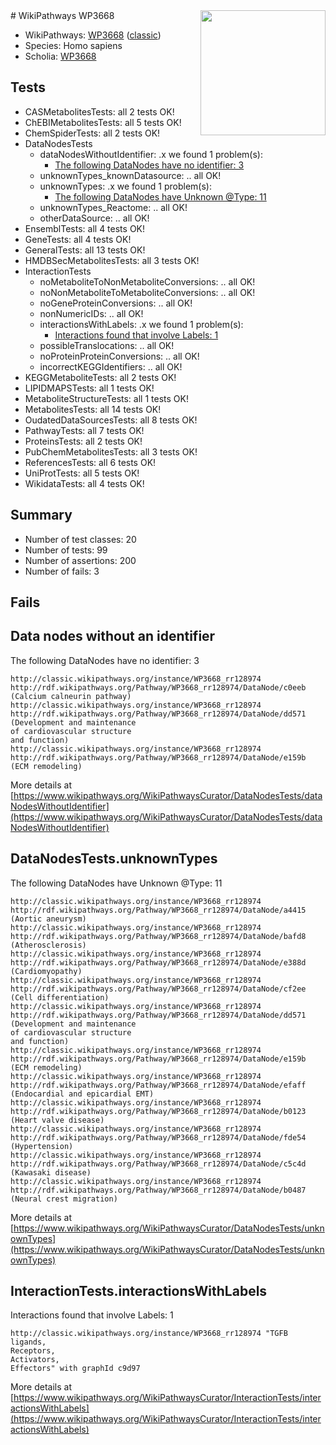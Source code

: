 <img style="float: right; width: 200px" src="https://upload.wikimedia.org/wikipedia/commons/thumb/8/83/Wplogo_with_text_500.png/640px-Wplogo_with_text_500.png" />
# WikiPathways WP3668

* WikiPathways: [WP3668](https://wikipathways.org/pathways/WP3668) ([classic](https://classic.wikipathways.org/instance/WP3668))
* Species: Homo sapiens
* Scholia: [WP3668](https://scholia.toolforge.org/wikipathways/WP3668)
## Tests
* CASMetabolitesTests: all 2 tests OK!
* ChEBIMetabolitesTests: all 5 tests OK!
* ChemSpiderTests: all 2 tests OK!
* DataNodesTests
    * dataNodesWithoutIdentifier: .x we found 1 problem(s):
        * [The following DataNodes have no identifier: 3](#d2d32fa2)
    * unknownTypes_knownDatasource: .. all OK!
    * unknownTypes: .x we found 1 problem(s):
        * [The following DataNodes have Unknown @Type: 11](#ef950832)
    * unknownTypes_Reactome: .. all OK!
    * otherDataSource: .. all OK!
* EnsemblTests: all 4 tests OK!
* GeneTests: all 4 tests OK!
* GeneralTests: all 13 tests OK!
* HMDBSecMetabolitesTests: all 3 tests OK!
* InteractionTests
    * noMetaboliteToNonMetaboliteConversions: .. all OK!
    * noNonMetaboliteToMetaboliteConversions: .. all OK!
    * noGeneProteinConversions: .. all OK!
    * nonNumericIDs: .. all OK!
    * interactionsWithLabels: .x we found 1 problem(s):
        * [Interactions found that involve Labels: 1](#630d2678)
    * possibleTranslocations: .. all OK!
    * noProteinProteinConversions: .. all OK!
    * incorrectKEGGIdentifiers: .. all OK!
* KEGGMetaboliteTests: all 2 tests OK!
* LIPIDMAPSTests: all 1 tests OK!
* MetaboliteStructureTests: all 1 tests OK!
* MetabolitesTests: all 14 tests OK!
* OudatedDataSourcesTests: all 8 tests OK!
* PathwayTests: all 7 tests OK!
* ProteinsTests: all 2 tests OK!
* PubChemMetabolitesTests: all 3 tests OK!
* ReferencesTests: all 6 tests OK!
* UniProtTests: all 5 tests OK!
* WikidataTests: all 4 tests OK!


## Summary

* Number of test classes: 20
* Number of tests: 99
* Number of assertions: 200
* Number of fails: 3

## Fails

<a name="d2d32fa2" />

## Data nodes without an identifier

The following DataNodes have no identifier: 3
```
http://classic.wikipathways.org/instance/WP3668_rr128974 http://rdf.wikipathways.org/Pathway/WP3668_rr128974/DataNode/c0eeb (Calcium calneurin pathway)
http://classic.wikipathways.org/instance/WP3668_rr128974 http://rdf.wikipathways.org/Pathway/WP3668_rr128974/DataNode/dd571 (Development and maintenance 
of cardiovascular structure 
and function)
http://classic.wikipathways.org/instance/WP3668_rr128974 http://rdf.wikipathways.org/Pathway/WP3668_rr128974/DataNode/e159b (ECM remodeling)
```

More details at [https://www.wikipathways.org/WikiPathwaysCurator/DataNodesTests/dataNodesWithoutIdentifier](https://www.wikipathways.org/WikiPathwaysCurator/DataNodesTests/dataNodesWithoutIdentifier)

<a name="ef950832" />

## DataNodesTests.unknownTypes

The following DataNodes have Unknown @Type: 11
```
http://classic.wikipathways.org/instance/WP3668_rr128974 http://rdf.wikipathways.org/Pathway/WP3668_rr128974/DataNode/a4415 (Aortic aneurysm)
http://classic.wikipathways.org/instance/WP3668_rr128974 http://rdf.wikipathways.org/Pathway/WP3668_rr128974/DataNode/bafd8 (Atherosclerosis)
http://classic.wikipathways.org/instance/WP3668_rr128974 http://rdf.wikipathways.org/Pathway/WP3668_rr128974/DataNode/e388d (Cardiomyopathy)
http://classic.wikipathways.org/instance/WP3668_rr128974 http://rdf.wikipathways.org/Pathway/WP3668_rr128974/DataNode/cf2ee (Cell differentiation)
http://classic.wikipathways.org/instance/WP3668_rr128974 http://rdf.wikipathways.org/Pathway/WP3668_rr128974/DataNode/dd571 (Development and maintenance 
of cardiovascular structure 
and function)
http://classic.wikipathways.org/instance/WP3668_rr128974 http://rdf.wikipathways.org/Pathway/WP3668_rr128974/DataNode/e159b (ECM remodeling)
http://classic.wikipathways.org/instance/WP3668_rr128974 http://rdf.wikipathways.org/Pathway/WP3668_rr128974/DataNode/efaff (Endocardial and epicardial EMT)
http://classic.wikipathways.org/instance/WP3668_rr128974 http://rdf.wikipathways.org/Pathway/WP3668_rr128974/DataNode/b0123 (Heart valve disease)
http://classic.wikipathways.org/instance/WP3668_rr128974 http://rdf.wikipathways.org/Pathway/WP3668_rr128974/DataNode/fde54 (Hypertension)
http://classic.wikipathways.org/instance/WP3668_rr128974 http://rdf.wikipathways.org/Pathway/WP3668_rr128974/DataNode/c5c4d (Kawasaki disease)
http://classic.wikipathways.org/instance/WP3668_rr128974 http://rdf.wikipathways.org/Pathway/WP3668_rr128974/DataNode/b0487 (Neural crest migration)
```

More details at [https://www.wikipathways.org/WikiPathwaysCurator/DataNodesTests/unknownTypes](https://www.wikipathways.org/WikiPathwaysCurator/DataNodesTests/unknownTypes)

<a name="630d2678" />

## InteractionTests.interactionsWithLabels

Interactions found that involve Labels: 1
```
http://classic.wikipathways.org/instance/WP3668_rr128974 "TGFB ligands, 
Receptors, 
Activators, 
Effectors" with graphId c9d97
```

More details at [https://www.wikipathways.org/WikiPathwaysCurator/InteractionTests/interactionsWithLabels](https://www.wikipathways.org/WikiPathwaysCurator/InteractionTests/interactionsWithLabels)

